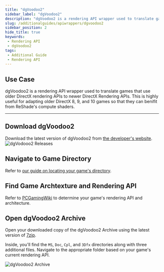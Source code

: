 ```yaml
---
title: "dgVoodoo2"
sidebar_label: "dgVoodoo2"
description: "dgVoodoo2 is a rendering API wrapper used to translate games that use older DirectX rendering APIs to newer DirectX Rendering APIs. This is highly useful for adapting older DirectX 8, 9, and 10 games so that they can benifit from ReShade's compute shaders."
slug: /additionalguides/apiwrappers/dgvoodoo2
sidebar_position: 2
hide_title: true
keywords: 
 - Rendering API
 - dgVoodoo2
tags:
 - Additional Guide
 - Rendering API
---
```


## Use Case
dgVoodoo2 is a rendering API wrapper used to translate games that use older DirectX rendering APIs to newer DirectX Rendering APIs. This is highly useful for adapting older DirectX 8, 9, and 10 games so that they can benifit from ReShade's compute shaders.

---

## Download dgVoodoo2
Download the latest version of dgVoodoo2 from [the developer's website](https://dege.freeweb.hu/dgVoodoo2/dgVoodoo2/#latest-stable-version).
![dgVodooo2 Releases](./images/dgvoodooreleases.webp)

## Navigate to Game Directory
Refer to [our guide on locating your game's directory](../03findgameexecutable).

## Find Game Archtexture and Rendering API
Refer to [PCGamingWiki](https://pcgamingwiki.com/) to determine your game's rendering API and architecture.

## Open dgVoodoo2 Archive
Open your downloaded copy of the dgVoodoo2 Archive using the latest version of [7zip](https://www.7-zip.org/).

Inside, you'll find the `MS`, `Doc`, `Cpl`, and `3Dfx` directories along with three additional files. Navigate to the appropriate folder based on your game's  current rendering API.

![dgVoodoo2 Archive](./images/dgvoodooarchive.webp)